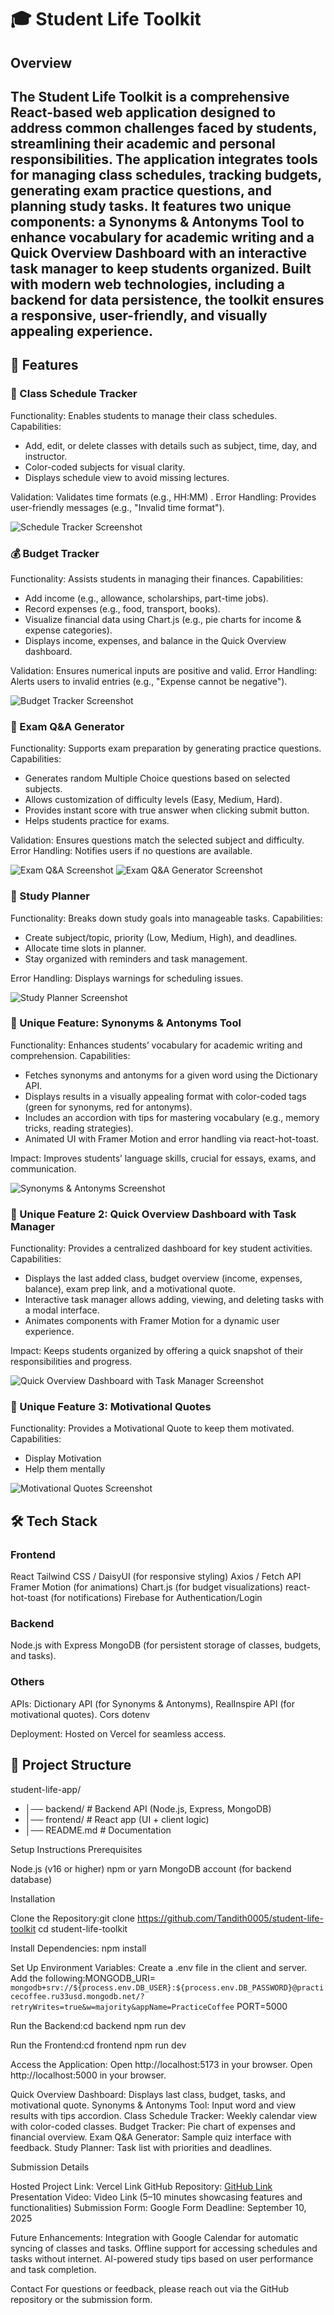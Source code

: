 # 🎓 Student Life Toolkit
## Overview
The Student Life Toolkit is a comprehensive React-based web application designed to address common challenges faced by students, streamlining their academic and personal responsibilities. The application integrates tools for managing class schedules, tracking budgets, generating exam practice questions, and planning study tasks. It features two unique components: a Synonyms & Antonyms Tool to enhance vocabulary for academic writing and a Quick Overview Dashboard with an interactive task manager to keep students organized. Built with modern web technologies, including a backend for data persistence, the toolkit ensures a responsive, user-friendly, and visually appealing experience.
---

## 🚀 Features

### 📅 Class Schedule Tracker

Functionality: Enables students to manage their class schedules.
Capabilities:
- Add, edit, or delete classes with details such as subject, time, day, and instructor.
- Color-coded subjects for visual clarity.
- Displays schedule view to avoid missing lectures.


Validation: Validates time formats (e.g., HH:MM) .
Error Handling: Provides user-friendly messages (e.g., "Invalid time format").

![Schedule Tracker Screenshot](./screenshots/Schedule.png)

### 💰 Budget Tracker

Functionality: Assists students in managing their finances.
Capabilities:
- Add income (e.g., allowance, scholarships, part-time jobs).
- Record expenses (e.g., food, transport, books).
- Visualize financial data using Chart.js (e.g., pie charts for income & expense categories).
- Displays income, expenses, and balance in the Quick Overview dashboard.


Validation: Ensures numerical inputs are positive and valid.
Error Handling: Alerts users to invalid entries (e.g., "Expense cannot be negative").

![Budget Tracker Screenshot](./screenshots/Budget.png)

### 📝 Exam Q&A Generator

Functionality: Supports exam preparation by generating practice questions.
Capabilities:
- Generates random Multiple Choice questions based on selected subjects.
- Allows customization of difficulty levels (Easy, Medium, Hard).
- Provides instant score with true answer when clicking submit button.
- Helps students practice for exams.


Validation: Ensures questions match the selected subject and difficulty.
Error Handling: Notifies users if no questions are available.

![Exam Q&A Screenshot](./screenshots/ExamQ.png)
![Exam Q&A Generator Screenshot](./screenshots/ExamQ2.png)

### 📖 Study Planner

Functionality: Breaks down study goals into manageable tasks.
Capabilities:
- Create subject/topic, priority (Low, Medium, High), and deadlines.
- Allocate time slots in planner.
- Stay organized with reminders and task management.


Error Handling: Displays warnings for scheduling issues.

![Study Planner Screenshot](./screenshots/StudyPlanner.png)

### 🌟 Unique Feature: Synonyms & Antonyms Tool

Functionality: Enhances students’ vocabulary for academic writing and comprehension.
Capabilities:
- Fetches synonyms and antonyms for a given word using the Dictionary API.
- Displays results in a visually appealing format with color-coded tags (green for synonyms, red for antonyms).
- Includes an accordion with tips for mastering vocabulary (e.g., memory tricks, reading strategies).
- Animated UI with Framer Motion and error handling via react-hot-toast.


Impact: Improves students’ language skills, crucial for essays, exams, and communication.

![Synonyms & Antonyms Screenshot](./screenshots/Synonym.png)

### 🌟 Unique Feature 2: Quick Overview Dashboard with Task Manager

Functionality: Provides a centralized dashboard for key student activities.
Capabilities:
- Displays the last added class, budget overview (income, expenses, balance), exam prep link, and a motivational quote.
- Interactive task manager allows adding, viewing, and deleting tasks with a modal interface.
- Animates components with Framer Motion for a dynamic user experience.


Impact: Keeps students organized by offering a quick snapshot of their responsibilities and progress.

![ Quick Overview Dashboard with Task Manager Screenshot](./screenshots/Overview.png)


### 🌟 Unique Feature 3: Motivational Quotes

Functionality: Provides a Motivational Quote to keep them motivated.
Capabilities:
- Display Motivation
- Help them mentally

![ Motivational Quotes Screenshot](./screenshots/Motivation.png)

## 🛠️ Tech Stack

### Frontend
React
Tailwind CSS / DaisyUI (for responsive styling)
Axios / Fetch API 
Framer Motion (for animations)
Chart.js (for budget visualizations)
react-hot-toast (for notifications)
Firebase for Authentication/Login
### Backend
Node.js with Express
MongoDB (for persistent storage of classes, budgets, and tasks).
### Others
APIs: Dictionary API (for Synonyms & Antonyms), RealInspire API (for motivational quotes).
Cors 
dotenv


Deployment: Hosted on Vercel for seamless access.

## 📂 Project Structure
student-life-app/
- │── backend/ # Backend API (Node.js, Express, MongoDB)
- │── frontend/ # React app (UI + client logic)
- │── README.md # Documentation

Setup Instructions
Prerequisites

Node.js (v16 or higher)
npm or yarn
MongoDB account (for backend database)

Installation

Clone the Repository:git clone https://github.com/Tandith0005/student-life-toolkit
cd student-life-toolkit


Install Dependencies: npm install


Set Up Environment Variables:
Create a .env file in the client and server.
Add the following:MONGODB_URI= `mongodb+srv://${process.env.DB_USER}:${process.env.DB_PASSWORD}@practicecoffee.ru33usd.mongodb.net/?retryWrites=true&w=majority&appName=PracticeCoffee`
PORT=5000




Run the Backend:cd backend
npm run dev


Run the Frontend:cd frontend
npm run dev


Access the Application:
Open http://localhost:5173 in your browser.
Open http://localhost:5000 in your browser.




Quick Overview Dashboard: Displays last class, budget, tasks, and motivational quote.
Synonyms & Antonyms Tool: Input word and view results with tips accordion.
Class Schedule Tracker: Weekly calendar view with color-coded classes.
Budget Tracker: Pie chart of expenses and financial overview.
Exam Q&A Generator: Sample quiz interface with feedback.
Study Planner: Task list with priorities and deadlines.

Submission Details

Hosted Project Link: Vercel Link
GitHub Repository: [GitHub Link](https://github.com/Tandith0005/student-life-toolkit)
Presentation Video: Video Link (5–10 minutes showcasing features and functionalities)
Submission Form: Google Form
Deadline: September 10, 2025


Future Enhancements:
Integration with Google Calendar for automatic syncing of classes and tasks.
Offline support for accessing schedules and tasks without internet.
AI-powered study tips based on user performance and task completion.

Contact
For questions or feedback, please reach out via the GitHub repository or the submission form.